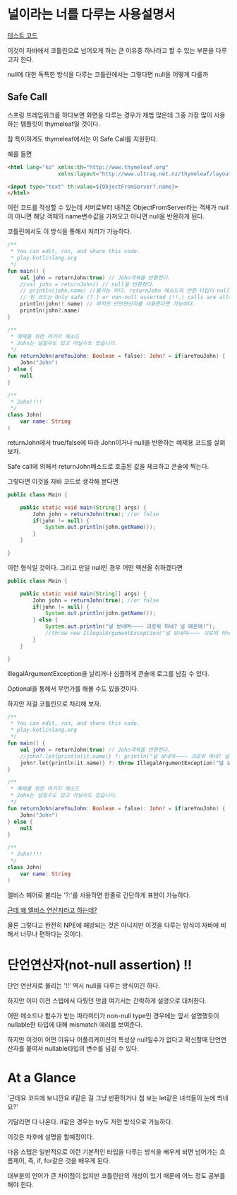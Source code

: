 # 널이라는 너를 다루는 사용설명서

[테스트 코드](https://github.com/basquiat78/kotlin-basic-for-you/blob/main/code/nullsafehandle/kotlin/NullSafeHandle.kt)

이것이 자바에서 코틀린으로 넘어오게 하는 큰 이유중 하나라고 할 수 있는 부분을 다루고자 한다.

null에 대한 독특한 방식을 다루는 코틀린에서는 그렇다면 null을 어떻게 다룰까

## Safe Call
스프링 프레임워크를 하다보면 화면을 다루는 경우가 제법 많은데 그중 가장 많이 사용하는 템플릿이 thymeleaf일 것이다.

참 특이하게도 thymeleaf에서는 이 Safe Call를 지원한다.

예를 들면

```html
<html lang="ko" xmlns:th="http://www.thymeleaf.org"
                xmlns:layout="http://www.ultraq.net.nz/thymeleaf/layout">

<input type="text" th:value=${ObjectFromServer?.name}>
</html>
```
이런 코드를 작성할 수 있는데 서버로부터 내려온 ObjectFromServer라는 객체가 null이 아니면 해당 객체의 name변수값을 가져오고 아니면 null을 반환하게 된다.

코틀린에서도 이 방식을 통해서 처리가 가능하다.

```Kotlin
/**
 * You can edit, run, and share this code.
 * play.kotlinlang.org
 */
fun main() {
    val john = returnJohn(true) // John객체를 반환한다.
    //val john = returnJohn() // null을 반환한다.
    // println(john.name) //불가능 하다. returnJohn 메소드의 반환 타입이 nullable 타입이기 때문이다. 
    // 위 코드는 Only safe (?.) or non-null asserted (!!.) calls are allowed on a nullable receiver of type John?가 뜰것이다.
    println(john!!.name) // 하지만 단언연산자를 사용한다면 가능하다.
    println(john?.name)
}

/**
 * 예제를 위한 어거지 메소드
 * John는 널일수도 있고 아닐수도 있습니다.
 */
fun returnJohn(areYouJohn: Boolean = false): John? = if(areYouJohn) {
    John("John")
} else {
    null
}

/**
 * John!!!!
 */
class John(
    var name: String
)
```

returnJohn에서 true/false에 따라 John이거나 null을 반환하는 예제용 코드를 살펴보자.

Safe call에 의해서 returnJohn메소드로 호출된 값을 체크하고 콘솔에 찍는다.      

그렇다면 이것을 자바 코드로 생각해 본다면


```java
public class Main {

    public static void main(String[] args) {
        John john = returnJohn(true); //or false
        if(john != null) {
            System.out.println(john.getName());
        }
    }

}

```
이런 형식일 것이다. 그리고 만일 null인 경우 어떤 액션올 취하겠다면

```java
public class Main {

    public static void main(String[] args) {
        John john = returnJohn(true); //or false
        if(john != null) {
            System.out.println(john.getName());
        } else {
            System.out.println("널 보내며~~~~ 괴로워 하네? 널 떄문에!");
            //throw new IllegalArgumentException("널 보내며~~~~ 괴로워 하네? 널 떄문에!");
        }
    }

}

```
IllegalArgumentException을 날리거나 심플하게 콘솔에 로그를 남길 수 있다.       

Optional을 통해서 무언가를 해볼 수도 있을것이다.      

하지만 저걸 코틀린으로 처리해 보자.

```Kotlin
/**
 * You can edit, run, and share this code.
 * play.kotlinlang.org
 */
fun main() {
    val john = returnJohn(true) // John객체를 반환한다.
    //john?.let{println(it.name)} ?: println("널 보내며~~~~ 괴로워 하네? 널 떄문에!")
    john?.let{println(it.name)} ?: throw IllegalArgumentException("널 보내며~~~~ 괴로워 하네? 널 떄문에!")
}

/**
 * 예제를 위한 어거지 메소드
 * John는 널일수도 있고 아닐수도 있습니다.
 */
fun returnJohn(areYouJohn: Boolean = false): John? = if(areYouJohn) {
    John("John")
} else {
    null
}

/**
 * John!!!!
 */
class John(
    var name: String
)

```
엘비스 헤어로 불리는 '?:'를 사용하면 한줄로 간단하게 표현이 가능하다.        

[근데 왜 엘비스 연산자라고 하는데?](https://github.com/basquiat78/WHYNOTINJAVAELVISOPERATOR)         

물론 그렇다고 완전히 NPE에 해방되는 것은 아니지만 이것을 다루는 방식이 자바에 비해서 너무나 편하다는 것이다.        

# 단언연산자(not-null assertion) !!

단언 연산자로 불리는 '!!' 역시 null을 다루는 방식이긴 하다.        

하지만 이미 이전 스텝에서 다뤘던 만큼 여기서는 간략하게 설명으로 대처한다.       

어떤 메소드나 함수가 받는 파라미터가 non-null type인 경우에는 앞서 설명했듯이 nullable한 타입에 대해 mismatch 에러를 보여준다.      

하지만 이것이 어떤 이유나 어플리케이션의 특성상 null일수가 없다고 확신할때 단언연산자를 붙여서 nullable타입의 변수를 넘길 수 있다.             

# At a Glance

'근데요 코드에 보니깐요 if같은 걸 그냥 반환허거나 첨 보는 let같은 녀석들이 눈에 띄네요?'         

기달리면 다 나온다. if같은 경우는 try도 저런 방식으로 가능하다.      

이것은 차후에 설명을 할예정이다.      

다음 스텝은 일반적으로 이런 기본적인 타입을 다루는 방식을 배우게 되면 넘어가는 흐름제어, 즉, if, for같은 것을 배우게 된다.       

대부분의 언어가 큰 차이점이 없지만 코틀린만의 개성이 있기 때문에 어느 정도 공부를 해야 한다.        
